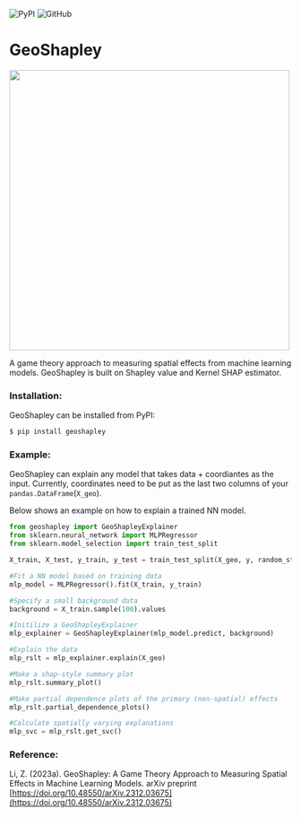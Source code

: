 
![PyPI](https://img.shields.io/pypi/v/geoshapley)
![GitHub](https://img.shields.io/github/license/Ziqi-Li/geoshapley)


# GeoShapley

<img src="https://github.com/Ziqi-Li/geoshapley/assets/5518908/b450b5b3-fd59-41d8-a64c-fb202f492302" width="500">



A game theory approach to measuring spatial effects from machine learning models. GeoShapley is built on Shapley value and Kernel SHAP estimator.

### Installation:

GeoShapley can be installed from PyPI:

```bash
$ pip install geoshapley
```

### Example:

GeoShapley can explain any model that takes data + coordiantes as the input. Currently, coordinates need to be put as the last two columns of your `pandas.DataFrame`(`X_geo`). 

Below shows an example on how to explain a trained NN model.

```python
from geoshapley import GeoShapleyExplainer
from sklearn.neural_network import MLPRegressor
from sklearn.model_selection import train_test_split

X_train, X_test, y_train, y_test = train_test_split(X_geo, y, random_state=1)

#Fit a NN model based on training data
mlp_model = MLPRegressor().fit(X_train, y_train)

#Specify a small background data
background = X_train.sample(100).values

#Initilize a GeoShapleyExplainer
mlp_explainer = GeoShapleyExplainer(mlp_model.predict, background)

#Explain the data
mlp_rslt = mlp_explainer.explain(X_geo)

#Make a shap-style summary plot
mlp_rslt.summary_plot()

#Make partial dependence plots of the primary (non-spatial) effects
mlp_rslt.partial_dependence_plots()

#Calculate spatially varying explanations
mlp_svc = mlp_rslt.get_svc()
```
### Reference:
Li, Z. (2023a). GeoShapley: A Game Theory Approach to Measuring Spatial Effects in Machine Learning Models. arXiv preprint [https://doi.org/10.48550/arXiv.2312.03675](https://doi.org/10.48550/arXiv.2312.03675)

